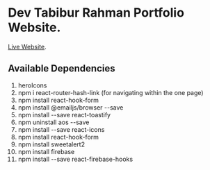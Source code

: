 # Dev Tabibur Rahman Portfolio Website.

[Live Website](https://portfolio-7ca52.web.app/).

## Available Dependencies
1. heroIcons
2. npm i react-router-hash-link (for navigating within the one page)
3. npm install react-hook-form
4. npm install @emailjs/browser --save
5. npm install --save react-toastify
6. npm uninstall aos --save
7. npm install --save react-icons
8. npm install react-hook-form
9. npm install sweetalert2
10. npm install firebase
11. npm install --save react-firebase-hooks
